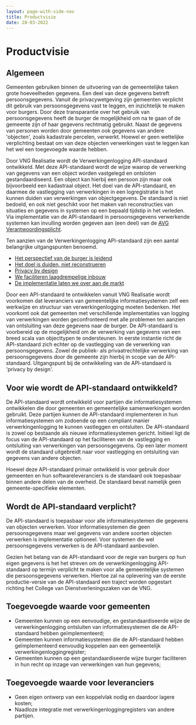 ```yaml
---
layout: page-with-side-nav
title: Productvisie
date: 28-03-2022
---
```

# Productvisie

## Algemeen
Gemeenten gebruiken binnen de uitvoering van de gemeentelijke taken grote hoeveelheden gegevens. Een deel van deze gegevens betreft persoonsgegevens. Vanuit de privacywetgeving zijn gemeenten verplicht dit gebruik van persoonsgegevens vast te leggen, en inzichtelijk te maken voor burgers. Door deze transparantie over het gebruik van persoonsgegevens heeft de burger de mogelijkheid om na te gaan of de gemeente zijn of haar gegevens rechtmatig gebruikt. Naast de gegevens van personen worden door gemeenten ook gegevens van andere 'objecten', zoals kadastrale percelen, verwerkt. Hoewel er geen wettelijke verplichting bestaat om van deze objecten  verwerkingen vast te leggen kan het wel een toegevoegde waarde hebben. 

Door VNG Realisatie wordt de Verwerkingenlogging API-standaard ontwikkeld. Met deze API-standaard wordt de wijze waarop de verwerking van gegevens van een object worden vastgelegd en ontsloten gestandaardiseerd. Een object kan hierbij een persoon zijn maar ook bijvoorbeeld een kadastraal object. Het doel van de API-standaard, en daarmee de vastlegging van verwerkingen in een logregistratie is het kunnen duiden van verwerkingen van objectgegevens. De standaard is niet bedoeld, en ook niet geschikt voor het maken van reconstructies van situaties en gegevens in systemen op een bepaald tijdstip in het verleden. Via implementatie van de API-standaard in persoonsgegevens verwerkende systemen kan invulling worden gegeven aan (een deel) van de [AVG Verantwoordingsplicht](https://autoriteitpersoonsgegevens.nl/nl/onderwerpen/algemene-informatie-avg/verantwoordingsplicht). 

Ten aanzien van de Verwerkingenlogging API-standaard zijn een aantal belangrijke uitgangspunten benoemd.

- [Het perspectief van de burger is leidend](./achtergronddocumentatie/uitgangspunten.md#het-perspectief-van-de-burger-is-leidend)
- [Het doel is duiden, niet reconstrueren](./achtergronddocumentatie/uitgangspunten.md#het-doel-is-duiden-niet-reconstrueren)
- [Privacy by design](./achtergronddocumentatie/uitgangspunten.md#privacy-by-design)
- [We faciliteren laagdrempelige inbouw](./achtergronddocumentatie/uitgangspunten.md#we-faciliteren-laagdrempelige-inbouw)
- [De implementatie laten we over aan de markt](./achtergronddocumentatie/uitgangspunten.md#de-implementatie-laten-we-over-aan-de-markt)

Door een API-standaard te ontwikkelen vanuit VNG Realisatie wordt voorkomen dat leveranciers van gemeentelijke informatiesystemen zelf een werkwijze en structuur van verwerkingenlogging moeten bedenken. Het voorkomt ook dat gemeenten met verschillende implementaties van logging van verwerkingen worden geconfronteerd met alle problemen ten aanzien van ontsluiting van deze gegevens naar de burger. De API-standaard is voorbereid op de mogelijkheid om de verwerking van gegevens van een breed scala van objecttypen te ondersteunen. In eerste instantie richt de API-standaard zich echter op de vastlegging van de verwerking van persoonsgegevens. Zowel de publiek- als privaatrechtelijke verwerking van persoonsgegevens door de gemeente zijn hierbij in scope van de API-standaard. Uitgangspunt bij de ontwikkeling van de API-standaard is 'privacy by design'.   

## Voor wie wordt de API-standaard ontwikkeld?
De API-standaard wordt ontwikkeld voor partijen die informatiesystemen ontwikkelen die door gemeenten en gemeentelijke samenwerkingen worden gebruikt. Deze partijen kunnen de API-standaard implementeren in hun informatiesystemen om zodoende op een compliant manier verwerkingenlogging te kunnen vastleggen en ontsluiten. De API-standaard is zowel op bestaande als nieuwe informatiesystemen gericht. Initieel ligt de focus van de API-standaard op het faciliteren van de vastlegging en ontsluiting van verwerkingen van persoonsgegevens. Op een later moment wordt de standaard uitgebreidt naar voor vastlegging en ontsluiting van gegevens van andere objecten. 

Hoewel deze API-standaard primair ontwikkeld is voor gebruik door gemeenten en hun softwareleveranciers is de standaard ook toepasbaar binnen andere delen van de overheid. De standaard bevat namelijk geen gemeente-specifieke elementen. 

## Wordt de API-standaard verplicht?
De API-standaard is toepasbaar voor alle informatiesystemen die gegevens van objecten verwerken. Voor informatiesystemen die geen persoonsgegevens maar wel gegevens van andere soorten objecten verwerken is implementatie optioneel. Voor systemen die wel persoonsgegevens verwerken is de API-standaard aanbevolen.

Gezien het belang van de API-standaard voor de regie van burgers op hun eigen gegevens is het het streven om de verwerkingenlogging API-standaard op termijn verplicht te maken voor alle gemeentelijke systemen die persoonsgegevens verwerken. Hiertoe zal na oplevering van de eerste productie-versie van de API-standaard een traject worden opgestart richting het College van Dienstverleningszaken van de VNG.

## Toegevoegde waarde voor gemeenten
- Gemeenten kunnen op een eenvoudige, en gestandaardiseerde wijze de verwerkingenlogging ontsluiten van informatiesystemen die de API-standaard hebben geïmplementeerd;
- Gemeenten kunnen informatiesystemen die de API-standaard hebben geïmplementeerd eenvoudig koppelen aan een gemeentelijk verwerkingenloggingregister;
- Gemeenten kunnen op een gestandaardiseerde wijze burger faciliteren in hun recht op inzage van verwerkingen van hun gegevens;

## Toegevoegde waarde voor leveranciers
- Geen eigen ontwerp van een koppelvlak nodig en daardoor lagere kosten;
- Naadloze integratie met verwerkingenloggingregisters van andere partijen.

